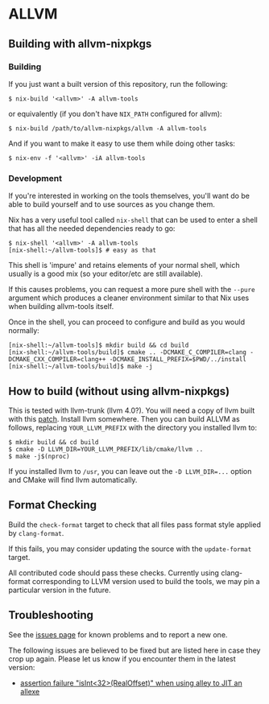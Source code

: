 # ALLVM

## Building with allvm-nixpkgs

### Building
If you just want a built version of this repository, run the following:
```console
$ nix-build '<allvm>' -A allvm-tools
```

or equivalently (if you don't have `NIX_PATH` configured for allvm):
```console
$ nix-build /path/to/allvm-nixpkgs/allvm -A allvm-tools
```

And if you want to make it easy to use them while doing other tasks:
```console
$ nix-env -f '<allvm>' -iA allvm-tools
```

### Development

If you're interested in working on the tools themselves,
you'll want do be able to build yourself and to use
sources as you change them.

Nix has a very useful tool called `nix-shell` that can
be used to enter a shell that has all the needed dependencies
ready to go:
```console
$ nix-shell '<allvm>' -A allvm-tools
[nix-shell:~/allvm-tools]$ # easy as that
```
This shell is 'impure' and retains elements of your normal shell,
which usually is a good mix (so your editor/etc are still available).

If this causes problems, you can request a more pure shell
with the `--pure` argument which produces a cleaner environment
similar to that Nix uses when building allvm-tools itself.

Once in the shell, you can proceed to configure and build
as you would normally:

```console
[nix-shell:~/allvm-tools]$ mkdir build && cd build
[nix-shell:~/allvm-tools/build]$ cmake .. -DCMAKE_C_COMPILER=clang -DCMAKE_CXX_COMPILER=clang++ -DCMAKE_INSTALL_PREFIX=$PWD/../install
[nix-shell:~/allvm-tools/build]$ make -j
```


## How to build (without using allvm-nixpkgs)

This is tested with llvm-trunk (llvm 4.0?). You will need a copy of llvm built
with this [patch](https://gitlab-beta.engr.illinois.edu/llvm/allvm-nixpkgs/raw/master/pkgs/development/compilers/llvm/master/patches/llvm-R_X86_64_NONE.patch).
Install llvm somewhere. Then you can build ALLVM as follows, replacing
`YOUR_LLVM_PREFIX` with the directory you installed llvm to:

```console
$ mkdir build && cd build
$ cmake -D LLVM_DIR=YOUR_LLVM_PREFIX/lib/cmake/llvm ..
$ make -j$(nproc)
```

If you installed llvm to `/usr`, you can leave out the `-D LLVM_DIR=...` option
and CMake will find llvm automatically.

## Format Checking

Build the `check-format` target to check that all files pass format style applied by `clang-format`.

If this fails, you may consider updating the source with the `update-format` target.

All contributed code should pass these checks.  Currently using clang-format corresponding
to LLVM version used to build the tools, we may pin a particular version in the future.

## Troubleshooting

See the [issues page](https://gitlab-beta.engr.illinois.edu/llvm/allvm/issues) for known problems and to report a new one.

The following issues are believed to be fixed but are listed here in case they crop up again.
Please let us know if you encounter them in the latest version:

* [assertion failure "isInt<32>(RealOffset)" when using alley to JIT an allexe](#1)
